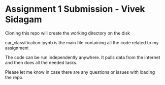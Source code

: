# Assignment 1 Submission - Vivek Sidagam

Cloning this repo will create the working directory on the disk

car_classification.ipynb is the main file containing all the code related to my assignment

The code can be run independently anywhere. It pulls data from the internet and then does all the needed tasks.

Please let me know in case there are any questions or issues with loading the repo.
